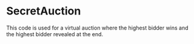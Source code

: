 # SecretAuction
This code is used for a virtual auction where the highest bidder wins and the highest bidder revealed at the end. 
